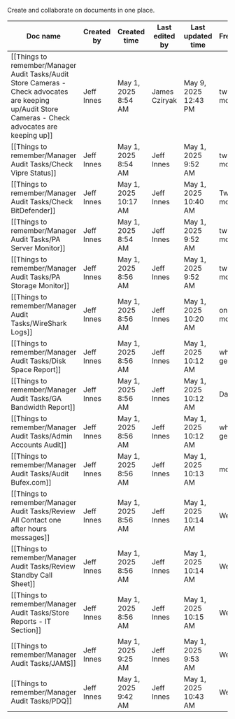 Create and collaborate on documents in one place.

|Doc name|Created by|Created time|Last edited by|Last updated time|Frequency|Training Completed|
|---|---|---|---|---|---|---|
|[[Things to remember/Manager Audit Tasks/Audit Store Cameras - Check advocates are keeping up/Audit Store Cameras - Check advocates are keeping up]]|Jeff Innes|May 1, 2025 8:54 AM|James Cziryak|May 9, 2025 12:43 PM|twice per month|[x]|
|[[Things to remember/Manager Audit Tasks/Check Vipre Status]]|Jeff Innes|May 1, 2025 8:54 AM|Jeff Innes|May 1, 2025 9:52 AM|twice per month|[x]|
|[[Things to remember/Manager Audit Tasks/Check BitDefender]]|Jeff Innes|May 1, 2025 10:17 AM|Jeff Innes|May 1, 2025 10:40 AM|Twice a month|[ ]|
|[[Things to remember/Manager Audit Tasks/PA Server Monitor]]|Jeff Innes|May 1, 2025 8:54 AM|Jeff Innes|May 1, 2025 9:52 AM|twice per month|[x]|
|[[Things to remember/Manager Audit Tasks/PA Storage Monitor]]|Jeff Innes|May 1, 2025 8:56 AM|Jeff Innes|May 1, 2025 9:52 AM|twice per month|[x]|
|[[Things to remember/Manager Audit Tasks/WireShark Logs]]|Jeff Innes|May 1, 2025 8:56 AM|Jeff Innes|May 1, 2025 10:20 AM|once per month|[ ]|
|[[Things to remember/Manager Audit Tasks/Disk Space Report]]|Jeff Innes|May 1, 2025 8:56 AM|Jeff Innes|May 1, 2025 10:12 AM|when generated|[x]|
|[[Things to remember/Manager Audit Tasks/GA Bandwidth Report]]|Jeff Innes|May 1, 2025 8:56 AM|Jeff Innes|May 1, 2025 10:12 AM|Daily|[x]|
|[[Things to remember/Manager Audit Tasks/Admin Accounts Audit]]|Jeff Innes|May 1, 2025 8:56 AM|Jeff Innes|May 1, 2025 10:12 AM|when generated|[x]|
|[[Things to remember/Manager Audit Tasks/Audit Bufex.com]]|Jeff Innes|May 1, 2025 8:56 AM|Jeff Innes|May 1, 2025 10:13 AM|monthly|[x]|
|[[Things to remember/Manager Audit Tasks/Review All Contact one after hours messages]]|Jeff Innes|May 1, 2025 8:56 AM|Jeff Innes|May 1, 2025 10:14 AM|Weekly|[x]|
|[[Things to remember/Manager Audit Tasks/Review Standby Call Sheet]]|Jeff Innes|May 1, 2025 8:56 AM|Jeff Innes|May 1, 2025 10:14 AM|Weekly|[x]|
|[[Things to remember/Manager Audit Tasks/Store Reports - IT Section]]|Jeff Innes|May 1, 2025 8:56 AM|Jeff Innes|May 1, 2025 10:15 AM|Weekly|[x]|
|[[Things to remember/Manager Audit Tasks/JAMS]]|Jeff Innes|May 1, 2025 9:25 AM|Jeff Innes|May 1, 2025 9:53 AM|Weekly|[x]|
|[[Things to remember/Manager Audit Tasks/PDQ]]|Jeff Innes|May 1, 2025 9:42 AM|Jeff Innes|May 1, 2025 10:43 AM|Weekly|[ ]|